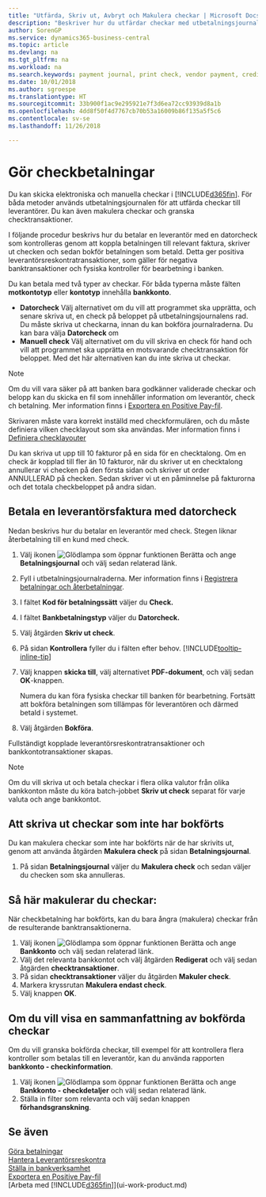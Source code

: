 ```yaml
---
title: "Utfärda, Skriv ut, Avbryt och Makulera checkar | Microsoft Docs"
description: "Beskriver hur du utfärdar checkar med utbetalningsjournalen, skriver ut checkar och annullerar checkar eller granskar checktransaktioner i Business Central."
author: SorenGP
ms.service: dynamics365-business-central
ms.topic: article
ms.devlang: na
ms.tgt_pltfrm: na
ms.workload: na
ms.search.keywords: payment journal, print check, vendor payment, creditor, debt, balance due, AP
ms.date: 10/01/2018
ms.author: sgroespe
ms.translationtype: HT
ms.sourcegitcommit: 33b900f1ac9e295921e7f3d6ea72cc93939d8a1b
ms.openlocfilehash: 4dd8f50f4d7767cb70b53a16009b86f135a5f5c6
ms.contentlocale: sv-se
ms.lasthandoff: 11/26/2018

---
```

# <a name="make-check-payments"></a>Gör checkbetalningar
Du kan skicka elektroniska och manuella checkar i [!INCLUDE[d365fin](includes/d365fin_md.md)]. För båda metoder används utbetalningsjournalen för att utfärda checkar till leverantörer. Du kan även makulera checkar och granska checktransaktioner.

I följande procedur beskrivs hur du betalar en leverantör med en datorcheck som kontrolleras genom att koppla betalningen till relevant faktura, skriver ut checken och sedan bokför betalningen som betald. Detta ger positiva leverantörsreskontratransaktioner, som gäller för negativa banktransaktioner och fysiska kontroller för bearbetning i banken.

Du kan betala med två typer av checkar. För båda typerna måste fälten **motkontotyp** eller **kontotyp** innehålla **bankkonto**.

- **Datorcheck** Välj alternativet om du vill att programmet ska upprätta, och senare skriva ut, en check på beloppet på utbetalningsjournalens rad. Du måste skriva ut checkarna, innan du kan bokföra journalraderna. Du kan bara välja **Datorcheck** om
- **Manuell check** Välj alternativet om du vill skriva en check för hand och vill att programmet ska upprätta en motsvarande checktransaktion för beloppet. Med det här alternativen kan du inte skriva ut checkar.

> [!NOTE]  
> Om du vill vara säker på att banken bara godkänner validerade checkar och belopp kan du skicka en fil som innehåller information om leverantör, check ch betalning. Mer information finns i [Exportera en Positive Pay-fil](finance-how-positive-pay.md).

Skrivaren måste vara korrekt inställd med checkformulären, och du måste definiera vilken checklayout som ska användas. Mer information finns i [Definiera checklayouter](finance-how-define-check-layouts.md)

Du kan skriva ut upp till 10 fakturor på en sida för en checktalong. Om en check är kopplad till fler än 10 fakturor, när du skriver ut en checktalong annullerar vi checken på den första sidan och skriver ut order ANNULLERAD på checken. Sedan skriver vi ut en påminnelse på fakturorna och det totala checkbeloppet på andra sidan. 

## <a name="to-pay-a-vendor-invoice-with-a-computer-check"></a>Betala en leverantörsfaktura med datorcheck
Nedan beskrivs hur du betalar en leverantör med check. Stegen liknar återbetalning till en kund med check.

1. Välj ikonen ![Glödlampa som öppnar funktionen Berätta](media/ui-search/search_small.png "Berätta vad du vill göra") och ange **Betalningsjournal** och välj sedan relaterad länk.
2. Fyll i utbetalningsjournalraderna. Mer information finns i [Registrera betalningar och återbetalningar](payables-how-post-payments-refunds.md).
3. I fältet **Kod för betalningssätt** väljer du **Check.**
4. I fältet **Bankbetalningstyp** väljer du **Datorcheck.**
5. Välj åtgärden **Skriv ut check**.
6. På sidan **Kontrollera** fyller du i fälten efter behov. [!INCLUDE[tooltip-inline-tip](includes/tooltip-inline-tip_md.md)]
7. Välj knappen **skicka till**, välj alternativet **PDF-dokument**, och välj sedan **OK**-knappen.

    Numera du kan föra fysiska checkar till banken för bearbetning. Fortsätt att bokföra betalningen som tillämpas för leverantören och därmed betald i systemet.
8. Välj åtgärden **Bokföra**.

Fullständigt kopplade leverantörsreskontratransaktioner och bankkontotransaktioner skapas.

> [!NOTE]  
> Om du vill skriva ut och betala checkar i flera olika valutor från olika bankkonton måste du köra batch-jobbet **Skriv ut check** separat för varje valuta och ange bankkontot.

## <a name="to-cancel-printed-checks-that-are-not-posted"></a>Att skriva ut checkar som inte har bokförts
Du kan makulera checkar som inte har bokförts när de har skrivits ut, genom att använda åtgärden **Makulera check** på sidan **Betalningsjournal**.

1. På sidan **Betalningsjournal** väljer du **Makulera check** och sedan väljer du checken som ska annulleras.

## <a name="to-void-checks"></a>Så här makulerar du checkar:
När checkbetalning har bokförts, kan du bara ångra (makulera) checkar från de resulterande banktransaktionerna.

1. Välj ikonen ![Glödlampa som öppnar funktionen Berätta](media/ui-search/search_small.png "Berätta vad du vill göra") och ange **Bankkonto** och välj sedan relaterad länk.
2. Välj det relevanta bankkontot och välj åtgärden **Redigerat** och välj sedan åtgärden **checktransaktioner**.
3. På sidan **checktransaktioner** väljer du åtgärden **Makuler check**.
4. Markera kryssrutan **Makulera endast check**.
5. Välj knappen **OK**.

## <a name="to-view-a-summary-of-posted-checks"></a>Om du vill visa en sammanfattning av bokförda checkar
Om du vill granska bokförda checkar, till exempel för att kontrollera flera kontroller som betalas till en leverantör, kan du använda rapporten **bankkonto - checkinformation**.
1. Välj ikonen ![Glödlampa som öppnar funktionen Berätta](media/ui-search/search_small.png "Berätta vad du vill göra") och ange **Bankkonto - checkdetaljer** och välj sedan relaterad länk.
2. Ställa in filter som relevanta och välj sedan knappen **förhandsgranskning**.

## <a name="see-also"></a>Se även
[Göra betalningar](payables-make-payments.md)  
[Hantera Leverantörsreskontra](payables-manage-payables.md)  
[Ställa in bankverksamhet](bank-setup-banking.md)  
[Exportera en Positive Pay-fil](finance-how-positive-pay.md)  
[Arbeta med [!INCLUDE[d365fin](includes/d365fin_md.md)]](ui-work-product.md)  


